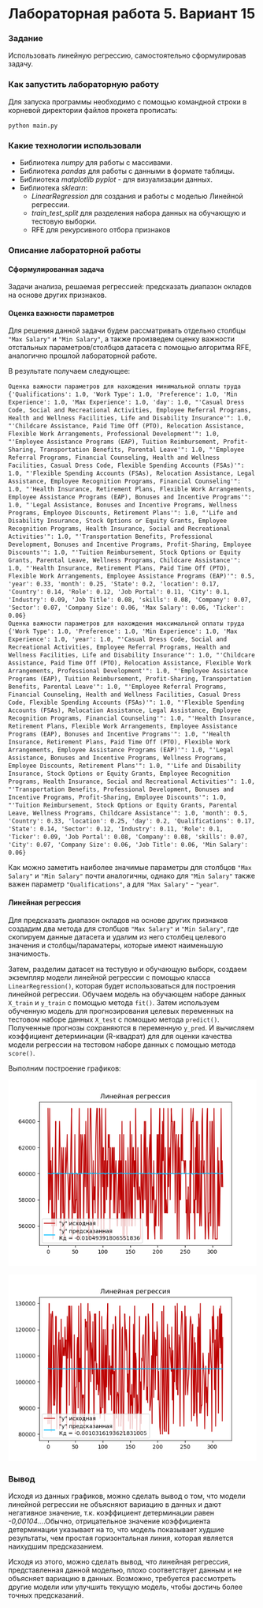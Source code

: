 
# Лабораторная работа 5. Вариант 15

### Задание
Использовать линейную регрессию, самостоятельно сформулировав задачу.

### Как запустить лабораторную работу
Для запуска программы необходимо с помощью командной строки в корневой директории файлов прокета прописать:
```
python main.py
```
### Какие технологии использовали
- Библиотека *numpy* для работы с массивами.
- Библиотека *pandas* для работы с данными в формате таблицы.
- Библиотека *matplotlib pyplot* - для визуализации данных.
- Библиотека *sklearn*:
    - *LinearRegression* для создания и работы с моделью Линейной регрессии.
    - *train_test_split*  для разделения набора данных на обучающую и тестовую выборки.
    - RFE для рекурсивного отбора признаков

### Описание лабораторной работы
#### Сформулированная задача
Задачи анализа, решаемая регрессией: предсказать диапазон окладов на основе других признаков.
#### Оценка важности параметров

Для решения данной задачи будем рассматривать отдельно столбцы `"Max Salary"` и `"Min Salary"`, а также произведем оценку важности отстальных параметров/столбцов датасета с помощью алгоритма RFE, аналогично прошлой лабораторной работе.

В результате получаем следующее:
```
Оценка важности параметров для нахождения минимальной оплаты труда
{'Qualifications': 1.0, 'Work Type': 1.0, 'Preference': 1.0, 'Min Experience': 1.0, 'Max Experience': 1.0, 'day': 1.0, "'Casual Dress Code, Social and Recreational Activities, Employee Referral Programs, Health and Wellness Facilities, Life and Disability Insurance'": 1.0, "'Childcare Assistance, Paid Time Off (PTO), Relocation Assistance, Flexible Work Arrangements, Professional Development'": 1.0, "'Employee Assistance Programs (EAP), Tuition Reimbursement, Profit-Sharing, Transportation Benefits, Parental Leave'": 1.0, "'Employee Referral Programs, Financial Counseling, Health and Wellness Facilities, Casual Dress Code, Flexible Spending Accounts (FSAs)'": 1.0, "'Flexible Spending Accounts (FSAs), Relocation Assistance, Legal Assistance, Employee Recognition Programs, Financial Counseling'": 1.0, "'Health Insurance, Retirement Plans, Flexible Work Arrangements, Employee Assistance Programs (EAP), Bonuses and Incentive Programs'": 1.0, "'Legal Assistance, Bonuses and Incentive Programs, Wellness Programs, Employee Discounts, Retirement Plans'": 1.0, "'Life and Disability Insurance, Stock Options or Equity Grants, Employee Recognition Programs, Health Insurance, Social and Recreational Activities'": 1.0, "'Transportation Benefits, Professional Development, Bonuses and Incentive Programs, Profit-Sharing, Employee Discounts'": 1.0, "'Tuition Reimbursement, Stock Options or Equity Grants, Parental Leave, Wellness Programs, Childcare Assistance'": 1.0, "'Health Insurance, Retirement Plans, Paid Time Off (PTO), Flexible Work Arrangements, Employee Assistance Programs (EAP)'": 0.5, 'year': 0.33, 'month': 0.25, 'State': 0.2, 'location': 0.17, 'Country': 0.14, 'Role': 0.12, 'Job Portal': 0.11, 'City': 0.1, 'Industry': 0.09, 'Job Title': 0.08, 'skills': 0.08, 'Company': 0.07, 'Sector': 0.07, 'Company Size': 0.06, 'Max Salary': 0.06, 'Ticker': 0.06}
Оценка важности параметров для нахождения максимальной оплаты труда
{'Work Type': 1.0, 'Preference': 1.0, 'Min Experience': 1.0, 'Max Experience': 1.0, 'year': 1.0, "'Casual Dress Code, Social and Recreational Activities, Employee Referral Programs, Health and Wellness Facilities, Life and Disability Insurance'": 1.0, "'Childcare Assistance, Paid Time Off (PTO), Relocation Assistance, Flexible Work Arrangements, Professional Development'": 1.0, "'Employee Assistance Programs (EAP), Tuition Reimbursement, Profit-Sharing, Transportation Benefits, Parental Leave'": 1.0, "'Employee Referral Programs, Financial Counseling, Health and Wellness Facilities, Casual Dress Code, Flexible Spending Accounts (FSAs)'": 1.0, "'Flexible Spending Accounts (FSAs), Relocation Assistance, Legal Assistance, Employee Recognition Programs, Financial Counseling'": 1.0, "'Health Insurance, Retirement Plans, Flexible Work Arrangements, Employee Assistance Programs (EAP), Bonuses and Incentive Programs'": 1.0, "'Health Insurance, Retirement Plans, Paid Time Off (PTO), Flexible Work Arrangements, Employee Assistance Programs (EAP)'": 1.0, "'Legal Assistance, Bonuses and Incentive Programs, Wellness Programs, Employee Discounts, Retirement Plans'": 1.0, "'Life and Disability Insurance, Stock Options or Equity Grants, Employee Recognition Programs, Health Insurance, Social and Recreational Activities'": 1.0, "'Transportation Benefits, Professional Development, Bonuses and Incentive Programs, Profit-Sharing, Employee Discounts'": 1.0, "'Tuition Reimbursement, Stock Options or Equity Grants, Parental Leave, Wellness Programs, Childcare Assistance'": 1.0, 'month': 0.5, 'Country': 0.33, 'location': 0.25, 'day': 0.2, 'Qualifications': 0.17, 'State': 0.14, 'Sector': 0.12, 'Industry': 0.11, 'Role': 0.1, 'Ticker': 0.09, 'Job Portal': 0.08, 'Company': 0.08, 'skills': 0.07, 'City': 0.07, 'Company Size': 0.06, 'Job Title': 0.06, 'Min Salary': 0.06}
```

Как можно заметить наиболее значимые параметры для столбцов `"Max Salary"` и `"Min Salary"` почти аналогичны, однако для `"Min Salary"` также важен параметр `"Qualifications"`, а для `"Max Salary"` - `"year"`.

#### Линейная регрессия
Для предсказать диапазон окладов на основе других признаков создадим два метода для столбцов `"Max Salary"` и `"Min Salary"`, где скопируем данные датасета и удалим из него столбец целевого значения и столбцы/параматеры, которые имеют наименьшую значимость.

Затем, разделим датасет на тестувую и обучающую выборк, создаем экземпляр модели линейной регрессии с помощью класса `LinearRegression()`, которая будет использоваться для построения линейной регрессии. Обучаем модель на обучающем наборе данных `X_train` и `y_train` с помощью метода `fit()`. Затем используем обученную модель для прогнозирования целевых переменных на тестовом наборе данных `X_test` с помощью метода `predict()`. Полученные прогнозы сохраняются в переменную `y_pred`. И вычисляем коэффициент детерминации (R-квадрат) для для оценки качества модели регрессии на тестовом наборе данных с помощью метода `score()`.

Выполним построение графиков:


![График линейной регрессии "Min Salary"](MinSalaryChart.png)

![График линейной регрессии "Max Salary"](MaxSalaryChart.png)

### Вывод 
Исходя из данных графиков, можно сделать вывод о том, что модели линейной регрессии не объясняют вариацию в данных и дают негативное значение, т.к. коэффициент детерминации равен *-0,00104...*.Обычно, отрицательное значение коэффициента детерминации указывает на то, что модель показывает худшие результаты, чем простая горизонтальная линия, которая является наихудшим предсказанием.

Исходя из этого, можно сделать вывод, что линейная регрессия, представленная данной моделью, плохо соответствует данным и не объясняет вариацию в данных. Возможно, требуется рассмотреть другие модели или улучшить текущую модель, чтобы достичь более точных предсказаний.